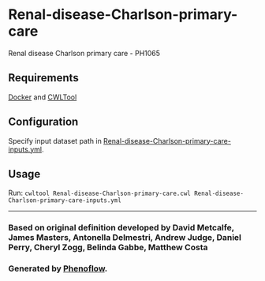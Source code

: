 # Renal-disease-Charlson-primary-care

Renal disease Charlson primary care - PH1065

## Requirements

[Docker](https://docs.docker.com/install/) and [CWLTool](https://github.com/common-workflow-language/cwltool#install)

## Configuration

Specify input dataset path in [Renal-disease-Charlson-primary-care-inputs.yml](Renal-disease-Charlson-primary-care-inputs.yml).

## Usage

Run: `cwltool Renal-disease-Charlson-primary-care.cwl Renal-disease-Charlson-primary-care-inputs.yml`

***

### Based on original definition developed by David Metcalfe, James Masters, Antonella Delmestri, Andrew Judge, Daniel Perry, Cheryl Zogg, Belinda Gabbe, Matthew Costa
### Generated by [Phenoflow](https://kclhi.org/phenoflow).
